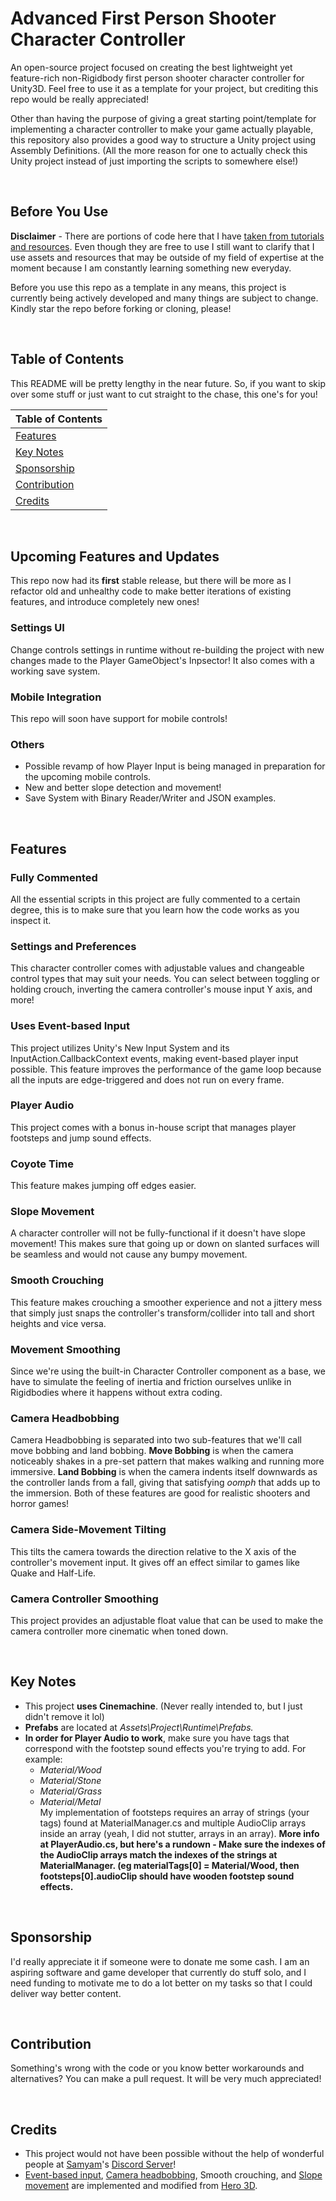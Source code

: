 # Advanced First Person Shooter Character Controller
An open-source project focused on creating the best lightweight yet feature-rich non-Rigidbody first person shooter character controller for Unity3D. Feel free to use it as a template for your project, but crediting this repo would be really appreciated!

Other than having the purpose of giving a great starting point/template for implementing a character controller to make your game actually playable, this repository also provides a good way to structure a Unity project using Assembly Definitions. (All the more reason for one to actually check this Unity project instead of just importing the scripts to somewhere else!)

<br>

## Before You Use
**Disclaimer** - There are portions of code here that I have [taken from tutorials and resources](#credits). Even though they are free to use I still want to clarify that I use assets and resources that may be outside of my field of expertise at the moment because I am constantly learning something new everyday.<br>

Before you use this repo as a template in any means, this project is currently being actively developed and many things are subject to change. Kindly star the repo before forking or cloning, please!

<br>

## Table of Contents
This README will be pretty lengthy in the near future. So, if you want to skip over some stuff or just want to cut straight to the chase, this one's for you!

| Table of Contents               |
| ------------------------------- |
| [Features](#features)           |
| [Key Notes](#key-notes)         |
| [Sponsorship](#sponsorship)     |
| [Contribution](#contribution)   |
| [Credits](#credits)             |

<br>

## Upcoming Features and Updates
This repo now had its **first** stable release, but there will be more as I refactor old and unhealthy code to make better iterations of existing features, and introduce completely new ones!
### Settings UI
Change controls settings in runtime without re-building the project with new changes made to the Player GameObject's Inpsector! It also comes with a working save system.
### Mobile Integration
This repo will soon have support for mobile controls!
### Others
- Possible revamp of how Player Input is being managed in preparation for the upcoming mobile controls.
- New and better slope detection and movement!
- Save System with Binary Reader/Writer and JSON examples.

<br>

## Features
### Fully Commented
All the essential scripts in this project are fully commented to a certain degree, this is to make sure that you learn how the code works as you inspect it.
### Settings and Preferences
This character controller comes with adjustable values and changeable control types that may suit your needs. You can select between toggling or holding crouch, inverting the camera controller's mouse input Y axis, and more!
### Uses Event-based Input
This project utilizes Unity's New Input System and its InputAction.CallbackContext events, making event-based player input possible. This feature improves the performance of the game loop because all the inputs are edge-triggered and does not run on every frame.
### Player Audio
This project comes with a bonus in-house script that manages player footsteps and jump sound effects.
### Coyote Time
This feature makes jumping off edges easier.
### Slope Movement
A character controller will not be fully-functional if it doesn't have slope movement! This makes sure that going up or down on slanted surfaces will be seamless and would not cause any bumpy movement.
### Smooth Crouching
This feature makes crouching a smoother experience and not a jittery mess that simply just snaps the controller's transform/collider into tall and short heights and vice versa.
### Movement Smoothing
Since we're using the built-in Character Controller component as a base, we have to simulate the feeling of inertia and friction ourselves unlike in Rigidbodies where it happens without extra coding.
### Camera Headbobbing
Camera Headbobbing is separated into two sub-features that we'll call move bobbing and land bobbing. **Move Bobbing** is when the camera noticeably shakes in a pre-set pattern that makes walking and running more immersive. **Land Bobbing** is when the camera indents itself downwards as the controller lands from a fall, giving that satisfying <i>oomph</i> that adds up to the immersion. Both of these features are good for realistic shooters and horror games!
### Camera Side-Movement Tilting
This tilts the camera towards the direction relative to the X axis of the controller's movement input. It gives off an effect similar to games like Quake and Half-Life.
### Camera Controller Smoothing
This project provides an adjustable float value that can be used to make the camera controller more cinematic when toned down.

<br>

## Key Notes
- This project **uses Cinemachine**. (Never really intended to, but I just didn't remove it lol)
- **Prefabs** are located at <i>Assets\Project\Runtime\Prefabs\.</i>
- **In order for Player Audio to work**, make sure you have tags that correspond with the footstep sound effects you're trying to add. For example:
  - _Material/Wood_
  - _Material/Stone_
  - _Material/Grass_
  - _Material/Metal_<br>
  My implementation of footsteps requires an array of strings (your tags) found at MaterialManager.cs and multiple AudioClip arrays inside an array (yeah, I did not stutter, arrays in an array). **More info at PlayerAudio.cs, but here's a rundown - Make sure the indexes of the AudioClip arrays match the indexes of the strings at MaterialManager. (eg materialTags[0] = Material/Wood, then footsteps[0].audioClip should have wooden footstep sound effects.**

<br>

## Sponsorship
I'd really appreciate it if someone were to donate me some cash. I am an aspiring software and game developer that currently do stuff solo, and I need funding to motivate me to do a lot better on my tasks so that I could deliver way better content.

<br>

## Contribution
Something's wrong with the code or you know better workarounds and alternatives? You can make a pull request. It will be very much appreciated!

<br>

## Credits
- This project would not have been possible without the help of wonderful people at [Samyam](https://www.youtube.com/@samyam)'s [Discord Server](https://discord.com/invite/B9bjMxj)!
- [Event-based input](https://www.youtube.com/watch?v=8Yih0p2Kvy0&t=3s), [Camera headbobbing](https://www.youtube.com/watch?v=5MbR2qJK8Tc&t=1s), Smooth crouching, and [Slope movement](https://www.youtube.com/watch?v=GI5LAbP5slE) are implemented and modified from [Hero 3D](https://www.youtube.com/@hero3d899).
